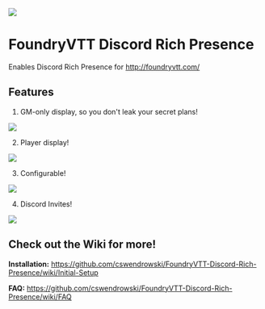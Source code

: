 ![](https://img.shields.io/badge/Foundry-v0.4.0-informational)

# FoundryVTT Discord Rich Presence

Enables Discord Rich Presence for http://foundryvtt.com/

## Features

1) GM-only display, so you don't leak your secret plans!

![](https://i.imgur.com/m6qwl7E.png)

2) Player display!

![](https://i.imgur.com/mNfLSKW.png)

3) Configurable!

![](https://i.imgur.com/AxeUTb4.png)

4) Discord Invites!

![](https://i.imgur.com/q851n1H.png)

## Check out the Wiki for more!

**Installation:** https://github.com/cswendrowski/FoundryVTT-Discord-Rich-Presence/wiki/Initial-Setup

**FAQ:** https://github.com/cswendrowski/FoundryVTT-Discord-Rich-Presence/wiki/FAQ
